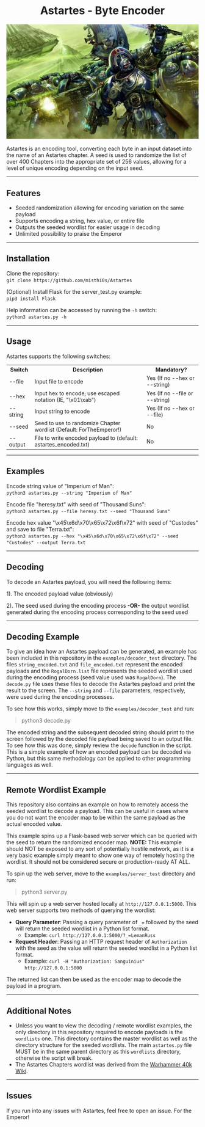 <head>
<h1 align=center>Astartes - Byte Encoder</h1>
</head>

<p align="center">
  <img src="images/astartes.jpg" alt="Astartes"/>
</p>

Astartes is an encoding tool, converting each byte in an input dataset into the name of an Astartes chapter. A seed is used to randomize the list of over 400 Chapters into the appropriate set of 256 values, allowing for a level of unique encoding depending on the input seed.

---

## Features

* Seeded randomization allowing for encoding variation on the same payload
* Supports encoding a string, hex value, or entire file
* Outputs the seeded wordlist for easier usage in decoding
* Unlimited possibility to praise the Emperor
---
## Installation

Clone the repository:<br>
```git clone https://github.com/misthi0s/Astartes```

(Optional) Install Flask for the server_test.py example:<br>
```pip3 install Flask```

Help information can be accessed by running the `-h` switch:<br>
```python3 astartes.py -h```

---
## Usage

Astartes supports the following switches:
<table>
<tr>
<th>Switch</th>
<th>Description</th>
<th>Mandatory?</th>
</tr>
<tr>
<td>--file</td>
<td>Input file to encode</td>
<td>Yes (If no --hex or --string)</td>
</tr>
<tr>
<td>--hex</td>
<td>Input hex to encode; use escaped notation (IE, "\x01\xab")</td>
<td>Yes (If no --file or --string)</td>
</tr>
<tr>
<td>--string</td>
<td>Input string to encode</td>
<td>Yes (If no --hex or --file)</td>
</tr>
<tr>
<td>--seed</td>
<td>Seed to use to randomize Chapter wordlist (Default: ForTheEmperor!)</td>
<td>No</td>
</tr>
<tr>
<td>--output</td>
<td>File to write encoded payload to (default: astartes_encoded.txt)</td>
<td>No</td>
</tr>
</table>

---
## Examples

Encode string value of "Imperium of Man":<br>
```python3 astartes.py --string "Imperium of Man"```

Encode file "heresy.txt" with seed of "Thousand Suns":<br>
```python3 astartes.py --file heresy.txt --seed "Thousand Suns"```

Encode hex value "\x45\x6d\x70\x65\x72\x6f\x72" with seed of "Custodes" and save to file "Terra.txt":<br>
```python3 astartes.py --hex "\x45\x6d\x70\x65\x72\x6f\x72" --seed "Custodes" --output Terra.txt```

---
## Decoding

To decode an Astartes payload, you will need the following items:

1). The encoded payload value (obviously)

2). The seed used during the encoding process **-OR-** the output wordlist generated during the encoding process corresponding to the seed used

---
## Decoding Example

To give an idea how an Astartes payload can be generated, an example has been included in this repository in the `examples/decoder_test` directory.
The files `string_encoded.txt` and `file_encoded.txt` represent the encoded payloads and the `RogalDorn.list` file represents the seeded wordlist used during the encoding process (seed value used was `RogalDorn`).
The `decode.py` file uses these files to decode the Astartes payload and print the result to the screen. The `--string` and `--file` parameters, respectively, were used during the encoding processes.

To see how this works, simply move to the `examples/decoder_test` and run:<br>
>python3 decode.py

The encoded string and the subsequent decoded string should print to the screen followed by the decoded file payload being saved to an output file. To see how this was done, simply review the `decode` function in the script.
This is a simple example of how an encoded payload can be decoded via Python, but this same methodology can be applied to other programming languages as well.

---
## Remote Wordlist Example

This repository also contains an example on how to remotely access the seeded wordlist to decode a payload. This can be useful in cases
where you do not want the encoder map to be within the same payload as the actual encoded value.

This example spins up a Flask-based web server which can be queried with the seed to return the randomized encoder map. **NOTE:** This example
should NOT be exposed to any sort of potentially hostile network, as it is a very basic example simply meant to show one way of 
remotely hosting the wordlist. It should not be considered secure or production-ready AT ALL.

To spin up the web server, move to the `examples/server_test` directory and run:<br>
>python3 server.py

This will spin up a web server hosted locally at `http://127.0.0.1:5000`. This web server supports two methods of querying the wordlist:

* **Query Parameter**: Passing a query parameter of `_=` followed by the seed will return the seeded wordlist in a Python list format.
    * Example: `curl http://127.0.0.1:5000/?_=LemanRuss`
* **Request Header**: Passing an HTTP request header of `Authorization` with the seed as the value will return the seeded wordlist in a Python list format.
    * Example: `curl -H "Authorization: Sanguinius" http://127.0.0.1:5000`

The returned list can then be used as the encoder map to decode the payload in a program.

---
## Additional Notes

* Unless you want to view the decoding / remote wordlist examples, the only directory in this repository required to encode payloads is the `wordlists` one.
This directory contains the master wordlist as well as the directory structure for the seeded wordlists. The main
`astartes.py` file MUST be in the same parent directory as this `wordlists` directory, otherwise the script will break.
* The Astartes Chapters wordlist was derived from the [Warhammer 40k Wiki](https://warhammer40k.fandom.com/wiki/List_of_Space_Marine_Chapters).

---
## Issues

If you run into any issues with Astartes, feel free to open an issue. For the Emperor!